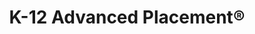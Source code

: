---
title: K-12 Advanced Placement®

components:
- component_name: hero
  supertitle: K-12 Advanced Placement®
  title: The best AP® test prep in the world
  description: Albert is the established industry leader in Advanced Placement. With the largest library of standards-aligned and fully-explained questions in the world, students who use Albert will be thoroughly prepared for their exams.
  img_src: "assets/img/hero/k-12-advanced-placement-hero.svg"

- component_name: featureGrid
  title: Product highlights
  featureGridItems:
  - img_src: "assets/img/random-img3.svg"
    title: The most up-to-date resource for AP® exams
    description: Our authoring team constantly adapts to College Board curricular changes to maintain the most current collection of AP-style questions.

  - img_src: "assets/img/random-img3.svg"
    title: Practice exams
    description: Our full-length exams are hidden from students, so teachers can assign never-before-seen practice tests that mimic the format of the actual exam to make sure that students are truly ready come May.

  - img_src: "assets/img/random-img3.svg"
    title: Free response questions
    description: Students can practice with original, standards-aligned free response questions and evaluate their answers using our sample responses and AP®-style rubrics.
  
  - img_src: "assets/img/random-img3.svg"
    title: Organized by standard
    description: Subject guides are organized by College Board® standards, making targeted practice easier and assignment creation quicker.

# - component_name: coursePreview

# - component_name: comicStrip

# - component_name: slideshow

# - component_name: interstitial

# - component_name: slideshow

- component_name: preFooter





---